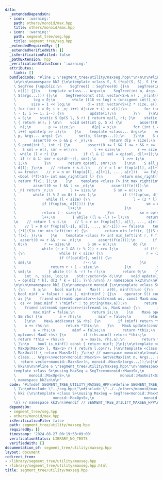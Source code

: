 ```yaml
---
data:
  _extendedDependsOn:
  - icon: ':warning:'
    path: others/monoid/max.hpp
    title: others/monoid/max.hpp
  - icon: ':warning:'
    path: segment_tree/seg.hpp
    title: segment_tree/seg.hpp
  _extendedRequiredBy: []
  _extendedVerifiedWith: []
  _isVerificationFailed: false
  _pathExtension: hpp
  _verificationStatusIcon: ':warning:'
  attributes:
    links: []
  bundledCode: "#line 1 \"segment_tree/utility/maxseg.hpp\"\n\n\n\n#line 1 \"segment_tree/seg.hpp\"\
    \n\n\n\nnamespace kk2 {\n\ntemplate <class S, S (*op)(S, S), S (*e)()> struct\
    \ SegTree {\npublic:\n    SegTree() : SegTree(0) {}\n    SegTree(int n) : SegTree(std::vector<S>(n,\
    \ e())) {}\n    template <class... Args>\n    SegTree(int n, Args... args) : SegTree(std::vector<S>(n,\
    \ S(args...))) {};\n    SegTree(const std::vector<S>& v) : _n(int(v.size())) {\n\
    \        log = 0;\n        while ((1U << log) < (unsigned int)(_n)) log++;\n \
    \       size = 1 << log;\n        d = std::vector<S>(2 * size, e());\n       \
    \ for (int i = 0; i < _n; i++) d[size + i] = v[i];\n        for (int i = size\
    \ - 1; i >= 1; i--) {\n            update(i);\n        }\n    }\n\n    using Monoid\
    \ = S;\n    static S Op(S l, S r) { return op(l, r); }\n    static S MonoidUnit()\
    \ { return e(); } \n\n    void set(int p, S x) {\n        assert(0 <= p && p <\
    \ _n);\n        p += size;\n        d[p] = x;\n        for (int i = 1; i <= log;\
    \ i++) update(p >> i);\n    }\n    template <class... Args>\n    void emplace_set(int\
    \ p, Args... args) {\n        set(p, S(args...));\n    }\n\n    S get(int p) {\n\
    \        assert(0 <= p && p < _n);\n        return d[p + size];\n    }\n\n   \
    \ S prod(int l, int r) {\n        assert(0 <= l && l <= r && r <= _n);\n     \
    \   S sml = e(), smr = e();\n        l += size;\n        r += size;\n\n      \
    \  while (l < r) {\n            if (l & 1) sml = op(sml, d[l++]);\n          \
    \  if (r & 1) smr = op(d[--r], smr);\n            l >>= 1;\n            r >>=\
    \ 1;\n        }\n        return op(sml, smr);\n    }\n\n    S all_prod() { return\
    \ d[1]; }\n\n    // return r s.t.\n    // r = l or f(op(a[l], a[l+1], ..., a[r-1]))\
    \ == true\n    // r = n or f(op(a[l], a[l+1], ..., a[r]))   == false\n    template\
    \ <bool (*f)(S)> int max_right(int l) {\n        return max_right(l, [](S x) {\
    \ return f(x); });\n    }\n    template <class F> int max_right(int l, F f) {\n\
    \        assert(0 <= l && l <= _n);\n        assert(f(e()));\n        if (l ==\
    \ _n) return _n;\n        l += size;\n        S sm = e();\n        do {\n    \
    \        while (l % 2 == 0) l >>= 1;\n            if (!f(op(sm, d[l]))) {\n  \
    \              while (l < size) {\n                    l = (2 * l);\n        \
    \            if (f(op(sm, d[l]))) {\n                        sm = op(sm, d[l]);\n\
    \                        l++;\n                    }\n                }\n    \
    \            return l - size;\n            }\n            sm = op(sm, d[l]);\n\
    \            l++;\n        } while ((l & -l) != l);\n        return _n;\n    }\n\
    \n    // return l s.t.\n    // l = r or f(op(a[l], a[l], ..., a[r-1]))   == true\n\
    \    // l = 0 or f(op(a[l-1], a[l], ..., a[r-1])) == false\n    template <bool\
    \ (*f)(S)> int min_left(int r) {\n        return min_left(r, [](S x) { return\
    \ f(x); });\n    }\n    template <class F> int min_left(int r, F f) {\n      \
    \  assert(0 <= r && r <= _n);\n        assert(f(e()));\n        if (r == 0) return\
    \ 0;\n        r += size;\n        S sm = e();\n        do {\n            r--;\n\
    \            while (r > 1 && (r % 2)) r >>= 1;\n            if (!f(op(d[r], sm)))\
    \ {\n                while (r < size) {\n                    r = (2 * r + 1);\n\
    \                    if (f(op(d[r], sm))) {\n                        sm = op(d[r],\
    \ sm);\n                        r--;\n                    }\n                }\n\
    \                return r + 1 - size;\n            }\n            sm = op(d[r],\
    \ sm);\n        } while ((r & -r) != r);\n        return 0;\n    }\n\nprivate:\n\
    \    int _n, size, log;\n    std::vector<S> d;\n\n    void update(int k) { d[k]\
    \ = op(d[2 * k], d[2 * k + 1]); }\n};\n\n} // namespace kk2\n\n\n#line 1 \"others/monoid/max.hpp\"\
    \n\n\n\nnamespace kk2 {\n\nnamespace monoid {\n\ntemplate <class S>\nstruct Max\
    \ {\n    S a;\n    bool minf;\n    Max() : a(0), minf(true) {}\n    Max (S a_,\
    \ bool minf_ = false) : a(a_), minf(minf_) {}\n    operator S() const { return\
    \ a; }\n    friend ostream& operator<<(ostream& os, const Max& max) {\n      \
    \  os << (max.minf ? \"minf\" : to_string(max.a));\n        return os;\n    }\n\
    \    friend istream& operator>>(istream& is, Max& max) {\n        is >> max.a;\n\
    \        max.minf = false;\n        return is;\n    }\n    Max& operator=(const\
    \ S& rhs) {\n        a = rhs;\n        minf = false;\n        return *this;\n\
    \    }\n\n    Max& add(const S& rhs) {\n        if (minf) return *this;\n    \
    \    a += rhs;\n        return *this;\n    }\n    Max& update(const S& rhs) {\n\
    \        a = rhs;\n        minf = false;\n        return *this;\n    }\n    Max&\
    \ op(const Max& rhs) {\n        if (rhs.minf) return *this;\n        if (minf)\
    \ return *this = rhs;\n        a = max(a, rhs.a);\n        return *this;\n   \
    \ }\n\n    bool is_minf() const { return minf; }\n};\n\ntemplate <class S>\nMax<S>\
    \ MaxOp(Max<S> l, Max<S> r) { return l.op(r); }\n\ntemplate <class S>\nMax<S>\
    \ MaxUnit() { return Max<S>(); }\n\n} // namespace monoid\n\ntemplate <class S,\
    \ class... Args>\nvector<monoid::Max<S>> GetVecMax(int n, Args... args) {\n  \
    \  return vector<monoid::Max<S>>(n, monoid::Max<S>(args...));\n}\n\n} // namespace\
    \ kk2\n\n\n#line 6 \"segment_tree/utility/maxseg.hpp\"\n\nnamespace kk2 {\n\n\
    template <class S>\nusing MaxSeg = SegTree<monoid::Max<S>,\n                 \
    \      monoid::MaxOp<S>,\n                       monoid::MaxUnit<S>>;\n\n} //\
    \ namespace kk2\n\n\n"
  code: "#ifndef SEGMENT_TREE_UTILITY_MAXSEG_HPP\n#define SEGMENT_TREE_UTILITY_MAXSEG_HPP\
    \ 1\n\n#include \"../seg.hpp\"\n#include \"../../others/monoid/max.hpp\"\n\nnamespace\
    \ kk2 {\n\ntemplate <class S>\nusing MaxSeg = SegTree<monoid::Max<S>,\n      \
    \                 monoid::MaxOp<S>,\n                       monoid::MaxUnit<S>>;\n\
    \n} // namespace kk2\n\n#endif // SEGMENT_TREE_UTILITY_MAXSEG_HPP\n"
  dependsOn:
  - segment_tree/seg.hpp
  - others/monoid/max.hpp
  isVerificationFile: false
  path: segment_tree/utility/maxseg.hpp
  requiredBy: []
  timestamp: '2024-08-27 00:19:53+09:00'
  verificationStatus: LIBRARY_NO_TESTS
  verifiedWith: []
documentation_of: segment_tree/utility/maxseg.hpp
layout: document
redirect_from:
- /library/segment_tree/utility/maxseg.hpp
- /library/segment_tree/utility/maxseg.hpp.html
title: segment_tree/utility/maxseg.hpp
---
```


